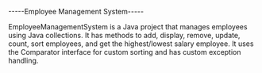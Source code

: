  -----Employee Management System-----
 
 EmployeeManagementSystem is a Java project that manages employees using Java collections. It has
 methods to add, display, remove, update, count, sort employees, and get the highest/lowest salary
 employee. It uses the Comparator interface for custom sorting and has custom exception handling.
